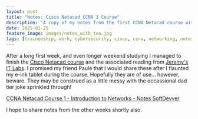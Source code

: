 ```yaml
---
layout: post
title: "Notes: Cisco Netacad CCNA 1 Course"
description: "A copy of my notes from the first CCNA Netacad course with some useful also thrown in"
date: 2025-01-25
feature_image: images/notes_with_tea.jpg
tags: [traineeship, work, cybersecurity, cisco, ccna, networking, notes]
---
```

After a long first week, and even longer weekend studying I managed to finish the [Cisco Netacad course](https://www.netacad.com/courses/ccna-introduction-networks?courseLang=en-US_) and the associated reading from [Jeremy&#39;s IT Labs](https://www.jeremysitlab.com/ccna-resources "JITL free course"). I promised my friend Paulé that I would share these after I flaunted my e-ink tablet during the course. Hopefully they are of use... however, beware. They may be construed as a little messy with the occassional dad tier joke sprinkled through!

[CCNA Netacad Course 1 - Introduction to Networks - Notes SoftDevver](/files/CCNA%20Netacad%20Course%201%20Notes%20-%20SoftDevver.pdf)

I hope to share notes from the other weeks shortly also. 